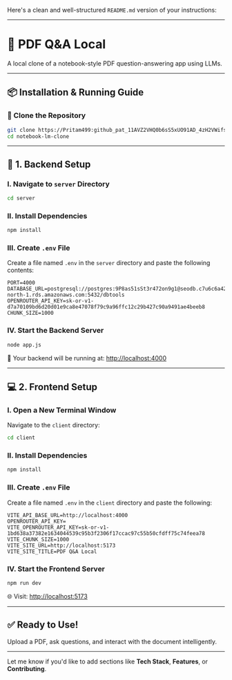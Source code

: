 Here's a clean and well-structured `README.md` version of your instructions:

---

# 📘 PDF Q\&A Local

A local clone of a notebook-style PDF question-answering app using LLMs.

---

## 📦 Installation & Running Guide

### 📁 Clone the Repository

```bash
git clone https://Pritam499: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@github.com/Pritam499/notebook-lm-clone.git
cd notebook-lm-clone
```

---

## 🔧 1. Backend Setup

### I. Navigate to `server` Directory

```bash
cd server
```

### II. Install Dependencies

```bash
npm install
```

### III. Create `.env` File

Create a file named `.env` in the `server` directory and paste the following contents:

```env
PORT=4000
DATABASE_URL=postgresql://postgres:9P8as51sSt3r472on9g1@seodb.c7u6c6a423bu.eu-north-1.rds.amazonaws.com:5432/dbtools
OPENROUTER_API_KEY=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
CHUNK_SIZE=1000
```

### IV. Start the Backend Server

```bash
node app.js
```

🚀 Your backend will be running at: [http://localhost:4000](http://localhost:4000)

---

## 💻 2. Frontend Setup

### I. Open a New Terminal Window

Navigate to the `client` directory:

```bash
cd client
```

### II. Install Dependencies

```bash
npm install
```

### III. Create `.env` File

Create a file named `.env` in the `client` directory and paste the following:

```env
VITE_API_BASE_URL=http://localhost:4000
OPENROUTER_API_KEY=
VITE_OPENROUTER_API_KEY=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
VITE_CHUNK_SIZE=1000
VITE_SITE_URL=http://localhost:5173
VITE_SITE_TITLE=PDF Q&A Local
```

### IV. Start the Frontend Server

```bash
npm run dev
```

🌐 Visit: [http://localhost:5173](http://localhost:5173)

---

## ✅ Ready to Use!

Upload a PDF, ask questions, and interact with the document intelligently.

---

Let me know if you'd like to add sections like **Tech Stack**, **Features**, or **Contributing**.

